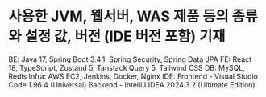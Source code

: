 # 사용한 JVM, 웹서버, WAS 제품 등의 종류와 설정 값, 버전 (IDE 버전 포함) 기재

BE: Java 17, Spring Boot 3.4.1, Spring Security, Spring Data JPA
FE: React 18, TypeScript, Zustand 5, Tanstack Query 5, Tailwind CSS
DB: MySQL, Redis
Infra: AWS EC2, Jenkins, Docker, Nginx
IDE: Frontend - Visual Studio Code 1.96.4 (Universal)
      Backend - IntelliJ IDEA 2024.3.2 (Ultimate Edition)
